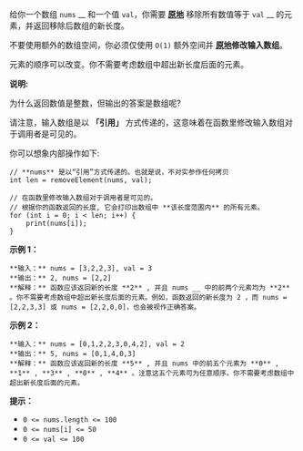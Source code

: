 给你一个数组 `nums` __ 和一个值 `val`，你需要
**[原地](https://baike.baidu.com/item/%E5%8E%9F%E5%9C%B0%E7%AE%97%E6%B3%95)**
移除所有数值等于 `val` __ 的元素，并返回移除后数组的新长度。

不要使用额外的数组空间，你必须仅使用 `O(1)` 额外空间并
**[原地](https://baike.baidu.com/item/%E5%8E%9F%E5%9C%B0%E7%AE%97%E6%B3%95)修改输入数组**。

元素的顺序可以改变。你不需要考虑数组中超出新长度后面的元素。

**说明:**

为什么返回数值是整数，但输出的答案是数组呢?

请注意，输入数组是以 **「引用」** 方式传递的，这意味着在函数里修改输入数组对于调用者是可见的。

你可以想象内部操作如下:

    
    
    // **nums** 是以“引用”方式传递的。也就是说，不对实参作任何拷贝
    int len = removeElement(nums, val);
    
    // 在函数里修改输入数组对于调用者是可见的。
    // 根据你的函数返回的长度, 它会打印出数组中 **该长度范围内** 的所有元素。
    for (int i = 0; i < len; i++) {
        print(nums[i]);
    }
    

**示例 1：**

    
    
    **输入：** nums = [3,2,2,3], val = 3
    **输出：** 2, nums = [2,2]
    **解释：** 函数应该返回新的长度 **2** , 并且 nums __ 中的前两个元素均为 **2** 。你不需要考虑数组中超出新长度后面的元素。例如，函数返回的新长度为 2 ，而 nums = [2,2,3,3] 或 nums = [2,2,0,0]，也会被视作正确答案。
    

**示例 2：**

    
    
    **输入：** nums = [0,1,2,2,3,0,4,2], val = 2
    **输出：** 5, nums = [0,1,4,0,3]
    **解释：** 函数应该返回新的长度 **5** , 并且 nums 中的前五个元素为 **0** , **1** , **3** , **0** , **4** 。注意这五个元素可为任意顺序。你不需要考虑数组中超出新长度后面的元素。
    

**提示：**

  * `0 <= nums.length <= 100`
  * `0 <= nums[i] <= 50`
  * `0 <= val <= 100`


